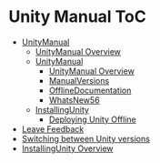 Unity Manual ToC
================
 - [UnityManual]()
	 - [UnityManual Overview](UnityManual.md)
	 - [UnityManual]()
		 - [UnityManual Overview](UnityManual_1.md)
		 - [ManualVersions](ManualVersions.md)
		 - [OfflineDocumentation](OfflineDocumentation.md)
		 - [WhatsNew56](WhatsNew56.md)
	 - [InstallingUnity]()
		 - [Deploying Unity Offline](DeployingUnityOffline.md)
 - [Leave Feedback](LeaveFeedback.md)
 - [Switching between Unity versions](SwitchingDocumentationVersions.md)
 - [InstallingUnity Overview](InstallingUnity.md)

